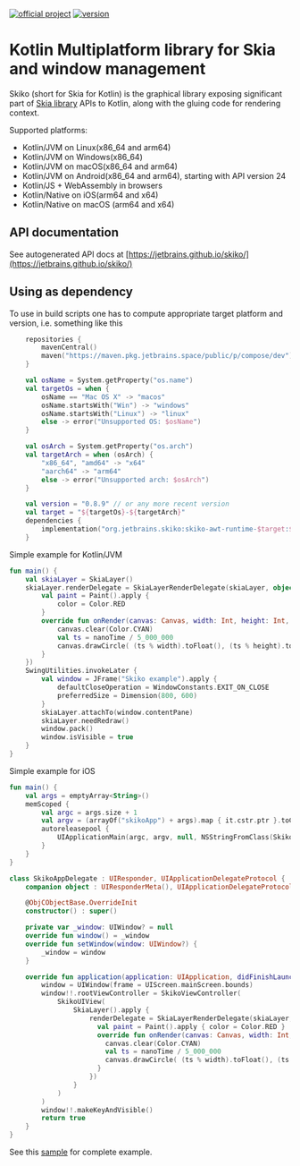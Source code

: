 [![official project](http://jb.gg/badges/official.svg)](https://confluence.jetbrains.com/display/ALL/JetBrains+on+GitHub)
[![version](https://img.shields.io/badge/dynamic/json.svg?color=orange&label=latest%20version&query=%24.tag_name&url=https%3A%2F%2Fgithub.com%2FJetBrains%2Fskiko%2Freleases%2Flatest)](https://github.com/JetBrains/skiko/releases/latest)

# Kotlin Multiplatform library for Skia and window management

Skiko (short for Skia for Kotlin) is the graphical library exposing significant
part of [Skia library](https://skia.org) APIs to Kotlin, along with the gluing
code for rendering context.

Supported platforms:

* Kotlin/JVM on Linux(x86_64 and arm64)
* Kotlin/JVM on Windows(x86_64)
* Kotlin/JVM on macOS(x86_64 and arm64)
* Kotlin/JVM on Android(x86_64 and arm64), starting with API version 24
* Kotlin/JS + WebAssembly in browsers
* Kotlin/Native on iOS(arm64 and x64)
* Kotlin/Native on macOS (arm64 and x64)

## API documentation

See autogenerated API docs at
[https://jetbrains.github.io/skiko/](https://jetbrains.github.io/skiko/)

## Using as dependency

To use in build scripts one has to compute appropriate target platform and
version, i.e. something like this

```kotlin
    repositories {
        mavenCentral()
        maven("https://maven.pkg.jetbrains.space/public/p/compose/dev")
    }

    val osName = System.getProperty("os.name")
    val targetOs = when {
        osName == "Mac OS X" -> "macos"
        osName.startsWith("Win") -> "windows"
        osName.startsWith("Linux") -> "linux"
        else -> error("Unsupported OS: $osName")
    }

    val osArch = System.getProperty("os.arch")
    val targetArch = when (osArch) {
        "x86_64", "amd64" -> "x64"
        "aarch64" -> "arm64"
        else -> error("Unsupported arch: $osArch")
    }

    val version = "0.8.9" // or any more recent version
    val target = "${targetOs}-${targetArch}"
    dependencies {
        implementation("org.jetbrains.skiko:skiko-awt-runtime-$target:$version")
    }
```

Simple example for Kotlin/JVM

```kotlin
fun main() {
    val skiaLayer = SkiaLayer()
    skiaLayer.renderDelegate = SkiaLayerRenderDelegate(skiaLayer, object : SkikoRenderDelegate {
        val paint = Paint().apply {
            color = Color.RED
        }
        override fun onRender(canvas: Canvas, width: Int, height: Int, nanoTime: Long) {
            canvas.clear(Color.CYAN)
            val ts = nanoTime / 5_000_000
            canvas.drawCircle( (ts % width).toFloat(), (ts % height).toFloat(), 20f, paint )
        }
    })
    SwingUtilities.invokeLater {
        val window = JFrame("Skiko example").apply {
            defaultCloseOperation = WindowConstants.EXIT_ON_CLOSE
            preferredSize = Dimension(800, 600)
        }
        skiaLayer.attachTo(window.contentPane)
        skiaLayer.needRedraw()
        window.pack()
        window.isVisible = true
    }
}
```

Simple example for iOS

```kotlin
fun main() {
    val args = emptyArray<String>()
    memScoped {
        val argc = args.size + 1
        val argv = (arrayOf("skikoApp") + args).map { it.cstr.ptr }.toCValues()
        autoreleasepool {
            UIApplicationMain(argc, argv, null, NSStringFromClass(SkikoAppDelegate))
        }
    }
}

class SkikoAppDelegate : UIResponder, UIApplicationDelegateProtocol {
    companion object : UIResponderMeta(), UIApplicationDelegateProtocolMeta

    @ObjCObjectBase.OverrideInit
    constructor() : super()

    private var _window: UIWindow? = null
    override fun window() = _window
    override fun setWindow(window: UIWindow?) {
        _window = window
    }

    override fun application(application: UIApplication, didFinishLaunchingWithOptions: Map<Any?, *>?): Boolean {
        window = UIWindow(frame = UIScreen.mainScreen.bounds)
        window!!.rootViewController = SkikoViewController(
            SkikoUIView(
                SkiaLayer().apply {
                    renderDelegate = SkiaLayerRenderDelegate(skiaLayer, object : SkikoRenderDelegate {
                      val paint = Paint().apply { color = Color.RED }
                      override fun onRender(canvas: Canvas, width: Int, height: Int, nanoTime: Long) {
                        canvas.clear(Color.CYAN)
                        val ts = nanoTime / 5_000_000
                        canvas.drawCircle( (ts % width).toFloat(), (ts % height).toFloat(), 20f, paint )
                      }
                    })
                }
            )
        )
        window!!.makeKeyAndVisible()
        return true
    }
}
```

See this [sample](/samples/SkiaMultiplatformSample) for complete example.
